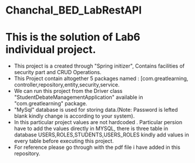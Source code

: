 # Chanchal_BED_LabRestAPI
# This is the solution of Lab6 individual project.
* This project is a created through "Spring initizer", Contains facilities of security part and CRUD Operations.
* This Project contain altogether 5 packages named : [com.greatlearning, controller,repository,entity,security,service.
* We can run this project from the Driver class "StudentDebateManagementApplication" available in "com.greatlearning" package.
* "MySql" database is used for storing data.(Note: Password is lefted blank kindly change is according to your system).
* In this particular project values are not hardcoded . Particular persion have to add the values directly in MYSQL, there is three table in database USERS,ROLES,STUDENTS,USERS_ROLES kindly add values in every table before executing this project.
* For reference please go through with the pdf file i have added in this repository.
